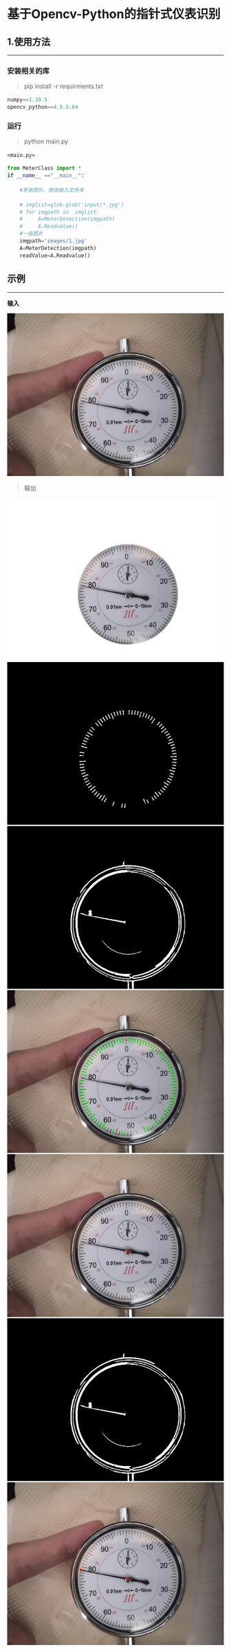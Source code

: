 
# 基于Opencv-Python的指针式仪表识别
 
## 1.使用方法
***
### 安装相关的库 
> pip install -r requirments.txt
```python
numpy==1.19.5
opencv_python==4.5.5.64
```
### 运行
> python main.py

`<main.py>`
```python
from MeterClass import *
if __name__ =="__main__":  

    #多张图片，修改输入文件夹

    # imglist=glob.glob('input/*.jpg')  
    # for imgpath in  imglist: 
    #     A=MeterDetection(imgpath)
    #     A.Readvalue()
    #一张图片
    imgpath='images/1.jpg'
    A=MeterDetection(imgpath)
    readValue=A.Readvalue()

```
## 示例
***
**输入**

![p1](images/1.jpg)
> 输出

![](outputs/1_1_imgCutCircle.jpg)
![](outputs/1_2_numLineMask.jpg)
![](outputs/1_3_poniterMask.jpg)
![](outputs/1_4_fitNumLine.jpg)
![](outputs/1_5_IntersectionPoints.jpg)
![](outputs/1_6_PointerLine.jpg)
![](outputs/1_7_PointerPoint.jpg)
